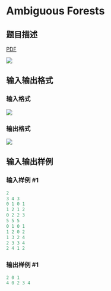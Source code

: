# Ambiguous Forests

## 题目描述

[problemUrl]: https://uva.onlinejudge.org/index.php?option=com_onlinejudge&Itemid=8&category=229&page=show_problem&problem=3080

[PDF](https://uva.onlinejudge.org/external/119/p11929.pdf)

![](https://cdn.luogu.com.cn/upload/vjudge_pic/UVA11929/5d57d878f91849923841701d99972c2e54bb4155.png)

## 输入输出格式

### 输入格式

![](https://cdn.luogu.com.cn/upload/vjudge_pic/UVA11929/10b9b521eb5c821be9d07d665bc9890f9f09ad06.png)

### 输出格式

![](https://cdn.luogu.com.cn/upload/vjudge_pic/UVA11929/f3fd6044f1c27524c8e746d1835a124acddb66ae.png)

## 输入输出样例

### 输入样例 #1

```cpp
2
3 4 3
0 1 0 1
1 2 1 2
0 2 2 3
5 5 5
0 1 0 1
1 2 0 2
1 3 2 4
2 3 3 4
2 4 1 2
```


### 输出样例 #1

```cpp
2 0 1
4 0 2 3 4
```


